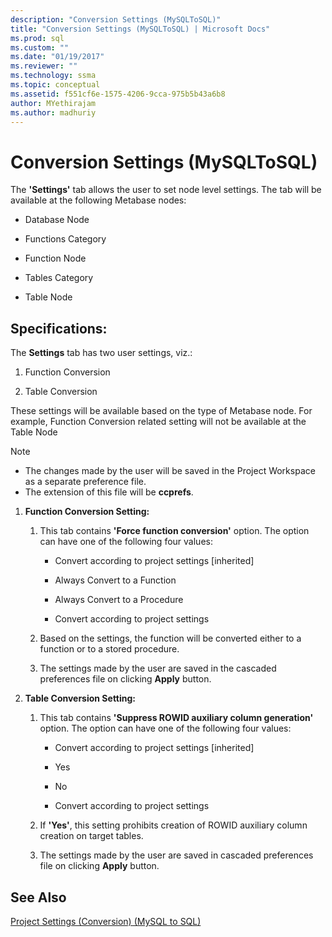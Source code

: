 ```yaml
---
description: "Conversion Settings (MySQLToSQL)"
title: "Conversion Settings (MySQLToSQL) | Microsoft Docs"
ms.prod: sql
ms.custom: ""
ms.date: "01/19/2017"
ms.reviewer: ""
ms.technology: ssma
ms.topic: conceptual
ms.assetid: f551cf6e-1575-4206-9cca-975b5b43a6b8
author: MYethirajam 
ms.author: madhuriy 
---
```

# Conversion Settings (MySQLToSQL)
The **'Settings'** tab allows the user to set node level settings. The tab will be available at the following Metabase nodes:  
  
-   Database Node  
  
-   Functions Category  
  
-   Function Node  
  
-   Tables Category  
  
-   Table Node  
  
## Specifications:  
The **Settings** tab has two user settings, viz.:  
  
1.  Function Conversion  
  
2.  Table Conversion  
  
These settings will be available based on the type of Metabase node. For example, Function Conversion related setting will not be available at the Table Node  
  
> [!NOTE]  
> -   The changes made by the user will be saved in the Project Workspace as a separate preference file.  
> -   The extension of this file will be **ccprefs**.  
  
1.  **Function Conversion Setting:**  
  
    1.  This tab contains **'Force function conversion'** option. The option can have one of the following four values:  
  
        -   Convert according to project settings [inherited]  
  
        -   Always Convert to a Function  
  
        -   Always Convert to a Procedure  
  
        -   Convert according to project settings  
  
    2.  Based on the settings, the function will be converted either to a function or to a stored procedure.  
  
    3.  The settings made by the user are saved in the cascaded preferences file on clicking **Apply** button.  
  
2.  **Table Conversion Setting:**  
  
    1.  This tab contains **'Suppress ROWID auxiliary column generation'** option. The option can have one of the following four values:  
  
        -   Convert according to project settings [inherited]  
  
        -   Yes  
  
        -   No  
  
        -   Convert according to project settings  
  
    2.  If **'Yes'**, this setting prohibits creation of ROWID auxiliary column creation on target tables.  
  
    3.  The settings made by the user are saved in cascaded preferences file on clicking **Apply** button.  
  
## See Also  
[Project Settings (Conversion) (MySQL to SQL)](./project-settings-conversion-mysqltosql.md)  
